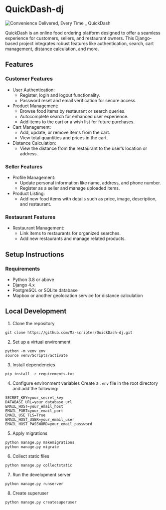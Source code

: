 # QuickDash-dj
![Convenience Delivered, Every Time _ QuickDash](https://github.com/user-attachments/assets/fecbf333-cc43-44ee-8705-a8f26fe9c616)

QuickDash is an online food ordering platform designed to offer a seamless experience for customers, sellers, and restaurant owners. This Django-based project integrates robust features like authentication, search, cart management, distance calculation, and more.

## Features

### Customer Features
- User Authentication:
    - Register, login and logout functionality.
    - Password reset and email verification for secure access.
- Product Management:
    - Browse food items by restaurant or search queries.
    - Autocomplete search for enhanced user experience.
    - Add items to the cart or a wish list for future purchases.
- Cart Management:
    - Add, update, or remove items from the cart.
    - View total quantities and prices in the cart.
- Distance Calculation:
    - View the distance from the restaurant to the user’s location or address.

### Seller Features
- Profile Management:
    - Update personal information like name, address, and phone number.
    - Register as a seller and manage uploaded items.
- Product Listing:
    - Add new food items with details such as price, image, description, and restaurant.

### Restaurant Features
- Restaurant Management:
    - Link items to restaurants for organized searches.
    - Add new restaurants and manage related products.

## Setup Instructions
### Requirements
- Python 3.8 or above
- Django 4.x
- PostgreSQL or SQLite database
- Mapbox or another geolocation service for distance calculation

## Local Development
1. Clone the repository
```
git clone https://github.com/Mz-scripter/QuickDash-dj.git
```
2. Set up a virtual environment
```
python -m venv env
source venv/Scripts/activate
```
3. Install dependencies
```
pip install -r requirements.txt
```
4. Configure environment variables
Create a `.env` file in the root directory and add the following:
```
SECRET_KEY=your_secret_key
DATABASE_URL=your_database_url
EMAIL_HOST=your_email_host
EMAIL_PORT=your_email_port
EMAIL_USE_TLS=True
EMAIL_HOST_USER=your_email_user
EMAIL_HOST_PASSWORD=your_email_password
```
5. Apply migrations
```
python manage.py makemigrations
python manage.py migrate
```
6. Collect static files
```
python manage.py collectstatic
```
7. Run the development server
```
python manage.py runserver
```
8. Create superuser
```
python manage.py createsuperuser
```
